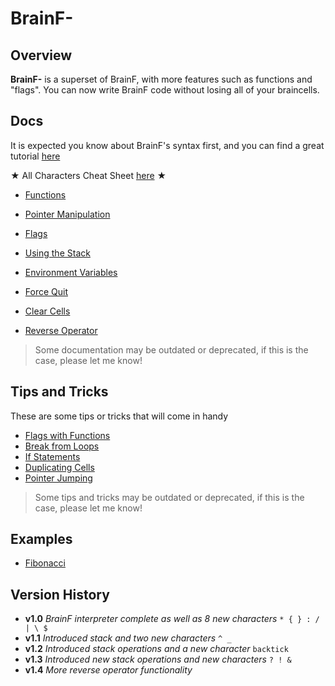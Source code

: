 # BrainF-

## Overview

**BrainF-** is a superset of BrainF, with more features such as functions and "flags". You can now write BrainF code without losing all of your braincells.

## Docs

It is expected you know about BrainF's syntax first, and you can find a great tutorial [here](https://gist.github.com/roachhd/dce54bec8ba55fb17d3a)

★ All Characters Cheat Sheet [here](#Documentation/cheat_sheet.md) ★

- [Functions](#Documentation/functions.md)
- [Pointer Manipulation](#Documentation/pointer_manipulation.md)
- [Flags](#Documentation/flags.md)
- [Using the Stack](#Documentation/using_the_stack.md)
- [Environment Variables](#Documentation/env.md)
- [Force Quit](#Documentation/force_quit.md)
- [Clear Cells](#Documentation/clear_cells.md)

- [Reverse Operator](#Documentation/reverse_operator.md)

> Some documentation may be outdated or deprecated, if this is the case, please let me know!

## Tips and Tricks

These are some tips or tricks that will come in handy

- [Flags with Functions](#Documentation/flags_w_functions.md)
- [Break from Loops](#Documentation/break_from_loops.md)
- [If Statements](#Documentation/if_statements.md)
- [Duplicating Cells](#Documentation/duplicate_cells.md)
- [Pointer Jumping](#Documentation/pointer_jumping.md)

> Some tips and tricks may be outdated or deprecated, if this is the case, please let me know!

## Examples

- [Fibonacci](#Documentation/fibonacci.md)

## Version History

- **v1.0** *BrainF interpreter complete as well as 8 new characters* `* { } : / | \ $`
- **v1.1** *Introduced stack and two new characters* `^ _`
- **v1.2** *Introduced stack operations and a new character* `backtick`
- **v1.3** *Introduced new stack operations and new characters* `? ! &`
- **v1.4** *More reverse operator functionality*